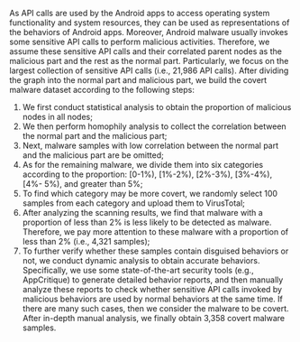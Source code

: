 As API calls are used by the Android apps to access operating system functionality and system resources, 
they can be used as representations of the behaviors of Android apps. 
Moreover, Android malware usually invokes some sensitive API calls to perform malicious activities. 
Therefore, we assume these sensitive API calls and their correlated parent nodes as the malicious part and the rest as the normal part. 
Particularly, we focus on the largest collection of sensitive API calls (i.e., 21,986 API calls).
After dividing the graph into the normal part and malicious part, we build the covert malware dataset according to the following steps: 
1) We first conduct statistical analysis to obtain the proportion of malicious nodes in all nodes; 
2) We then perform homophily analysis to collect the correlation between the normal part and the malicious part; 
3) Next, malware samples with low correlation between the normal part and the malicious part are be omitted; 
4) As for the remaining malware, we divide them into six categories according to the proportion: [0-1%), [1%-2%), [2%-3%), [3%-4%), [4%- 5%), and greater than 5%;
5) To find which category may be more covert, we randomly select 100 samples from each category and upload them to VirusTotal; 
6) After analyzing the scanning results, we find that malware with a proportion of less than 2\% is less likely to be detected as malware. Therefore, we pay more attention to these malware with a proportion of less than 2% (i.e., 4,321 samples);
7) To further verify whether these samples contain disguised behaviors or not, we conduct dynamic analysis to obtain accurate behaviors. Specifically, we use some state-of-the-art security tools (e.g., AppCritique) to generate detailed behavior reports, and then manually analyze these reports to check whether sensitive API calls invoked by malicious behaviors are used by normal behaviors at the same time. If there are many such cases, then we consider the malware to be covert. After in-depth manual analysis, we finally obtain 3,358 covert malware samples.
